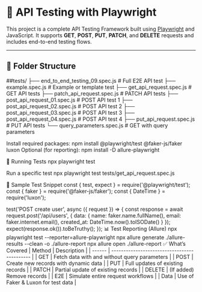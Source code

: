 # 🧪 API Testing with Playwright

This project is a complete API Testing Framework built using [Playwright](https://playwright.dev/) and JavaScript. It supports **GET**, **POST**, **PUT**, **PATCH**, and **DELETE** requests and includes end-to-end testing flows.

---

## 📁 Folder Structure
##tests/
├── end_to_end_testing_09.spec.js     # Full E2E API test
├── example.spec.js                   # Example or template test
├── get_api_request.spec.js           # GET API tests
├── patch_api_request.spec.js         # PATCH API tests
├── post_api_request_01.spec.js       # POST API test 1
├── post_api_request_02.spec.js       # POST API test 2
├── post_api_request_03.spec.js       # POST API test 3
├── post_api_request_04.spec.js       # POST API test 4
├── put_api_request.spec.js           # PUT API tests
└── query_parameters.spec.js          # GET with query parameters



Install required packages:
npm install @playwright/test @faker-js/faker luxon
Optional (for reporting):
npm install -D allure-playwright

🚀 Running Tests
npx playwright test

Run a specific test
npx playwright test tests/get_api_request.spec.js

🧪 Sample Test Snippet
const { test, expect } = require('@playwright/test');
const { faker } = require('@faker-js/faker');
const { DateTime } = require('luxon');

test('POST create user', async ({ request }) => {
  const response = await request.post('/api/users', {
    data: {
      name: faker.name.fullName(),
      email: faker.internet.email(),
      created_at: DateTime.now().toISODate()
    }
  });
  expect(response.ok()).toBeTruthy();
});
📊 Test Reporting (Allure)
npx playwright test --reporter=allure-playwright
npx allure generate ./allure-results --clean -o ./allure-report
npx allure open ./allure-report
✅ What’s Covered
| Method | Description                                  |
| ------ | -------------------------------------------- |
| GET    | Fetch data with and without query parameters |
| POST   | Create new records with dynamic data         |
| PUT    | Full updates of existing records             |
| PATCH  | Partial update of existing records           |
| DELETE | (If added) Remove records                    |
| E2E    | Simulate entire request workflows            |
| Data   | Use of Faker & Luxon for test data           |

